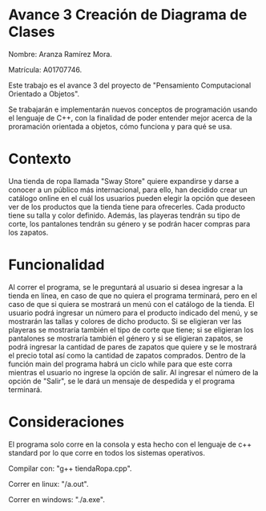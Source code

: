 # Avance 3 Creación de Diagrama de Clases
Nombre: Aranza Ramírez Mora.

Matrícula: A01707746.

Este trabajo es el avance 3 del proyecto de "Pensamiento Computacional Orientado a Objetos".

Se trabajarán e implementarán nuevos conceptos de programación usando el lenguaje de C++, con la finalidad de poder entender mejor acerca de la proramación orientada a objetos, cómo funciona y para qué se usa.

# Contexto
Una tienda de ropa llamada "Sway Store" quiere expandirse y darse a conocer a un público más internacional, para ello, han decidido crear un catálogo online en el cuál los usuarios pueden elegir la opción que deseen ver de los productos que la tienda tiene para ofrecerles. Cada producto tiene su talla y color definido. Además, las playeras tendrán su tipo de corte, los pantalones tendrán su género y se podrán hacer compras para los zapatos.

# Funcionalidad
Al correr el programa, se le preguntará al usuario si desea ingresar a la tienda en línea, en caso de que no quiera el programa terminará, pero en el caso de que si quiera se mostrará un menú con el catálogo de la tienda. El usuario podrá ingresar un número para el producto indicado del menú, y se mostrarán las tallas y colores de dicho producto. Si se eligieran ver las playeras se mostraría también el tipo de corte que tiene; si se eligieran los pantalones se mostraría también el género y si se eligieran zapatos, se podrá ingresar la cantidad de pares de zapatos que quiere y se le mostrará el precio total así como la cantidad de zapatos comprados. Dentro de la función main del programa habrá un ciclo while para que este corra mientras el usuario no ingrese la opción de salir. Al ingresar el número de la opción de "Salir", se le dará un mensaje de despedida y el programa terminará.

# Consideraciones
El programa solo corre en la consola y esta hecho con el lenguaje de c++ standard por lo que corre en todos los sistemas operativos.

Compilar con: "g++ tiendaRopa.cpp".

Correr en linux: "/a.out".

Correr en windows: "./a.exe".
